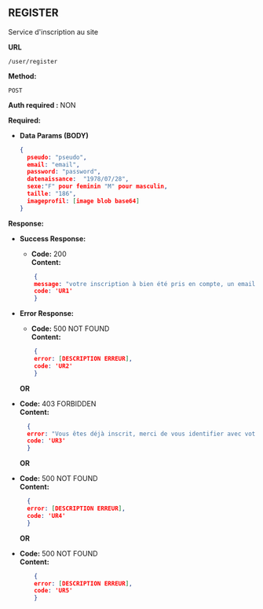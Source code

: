 ## **REGISTER**

Service d'inscription au site

**URL**

    /user/register

**Method:**

`POST`

**Auth required :**  NON

**Required:**


- **Data Params (BODY)**

    ```json
    {
      pseudo: "pseudo",
      email: "email",
      password: "password",
      datenaissance:  "1978/07/28",
      sexe:"F" pour feminin "M" pour masculin,
      taille: "186",
      imageprofil: [image blob base64]
    }
    ```

**Response:**
- **Success Response:**

    - **Code:** 200 <br />
      **Content:**

    ```json
        {
        message: "votre inscription à bien été pris en compte, un email vient de vous ètre envoyé à l'adresse [EMAIL USER] pour que vous confirmiez votre inscription",
        code: 'UR1'  
        }
    ```
- **Error Response:**

    - **Code:** 500 NOT FOUND <br />
      **Content:**
    ```json
        {
        error: [DESCRIPTION ERREUR],
        code: 'UR2'
        }
    ```

    **OR**

- **Code:** 403 FORBIDDEN <br />
  **Content:**
    ```json
      {
      error: "Vous êtes déjà inscrit, merci de vous identifier avec votre email et votre mot de passe.",
      code: 'UR3'
      }
    ```
  **OR**

- **Code:** 500 NOT FOUND  <br />
  **Content:**
    ```json
      {
      error: [DESCRIPTION ERREUR],
      code: 'UR4'
      }
    ```
  **OR**
- **Code:** 500 NOT FOUND  <br />
  **Content:**
  ```json
      {
      error: [DESCRIPTION ERREUR],
      code: 'UR5'
      }
   ```

